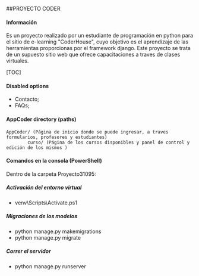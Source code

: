 ##PROYECTO CODER

#### Información

Es un proyecto realizado por un estudiante de programación en python para el sitio de e-learning "CoderHouse", cuyo objetivo es el aprendizaje de las herramientas proporcionas por el framework django.
Este proyecto se trata de un supuesto sitio web que ofrece capacitaciones a traves de clases virtuales.

[TOC]

#### Disabled options

- Contacto;
- FAQs;

#### AppCoder directory (paths)

    AppCoder/ (Página de inicio donde se puede ingresar, a traves formularios, profesores y estudiantes)
            curso/ (Página de los cursos disponibles y panel de control y edición de los mismos )

#### Comandos en la consola (PowerShell)

Dentro de la carpeta Proyecto31095:

##### Activación del entorno virtual

- venv\Scripts\Activate.ps1 

##### Migraciones de los modelos

- python manage.py makemigrations
- python manage.py migrate

##### Correr el servidor

- python manage.py runserver
